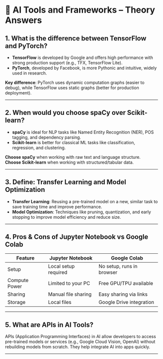 
# 📘 AI Tools and Frameworks – Theory Answers

## 1. What is the difference between TensorFlow and PyTorch?

- **TensorFlow** is developed by Google and offers high performance with strong production support (e.g., TFX, TensorFlow Lite).
- **PyTorch**, developed by Facebook, is more Pythonic and intuitive, widely used in research.

**Key difference**: PyTorch uses dynamic computation graphs (easier to debug), while TensorFlow uses static graphs (better for production deployment).

---

## 2. When would you choose spaCy over Scikit-learn?

- **spaCy** is ideal for NLP tasks like Named Entity Recognition (NER), POS tagging, and dependency parsing.
- **Scikit-learn** is better for classical ML tasks like classification, regression, and clustering.

**Choose spaCy** when working with raw text and language structure.  
**Choose Scikit-learn** when working with structured/tabular data.

---

## 3. Define: Transfer Learning and Model Optimization

- **Transfer Learning**: Reusing a pre-trained model on a new, similar task to save training time and improve performance.
- **Model Optimization**: Techniques like pruning, quantization, and early stopping to improve model efficiency and reduce size.

---

## 4. Pros & Cons of Jupyter Notebook vs Google Colab

| Feature           | Jupyter Notebook       | Google Colab                |
|------------------|------------------------|-----------------------------|
| Setup            | Local setup required   | No setup, runs in browser   |
| Compute Power    | Limited to your PC     | Free GPU/TPU available      |
| Sharing          | Manual file sharing    | Easy sharing via links      |
| Storage          | Local files            | Google Drive integration    |

---

## 5. What are APIs in AI Tools?

APIs (Application Programming Interfaces) in AI allow developers to access pre-trained models or services (e.g., Google Cloud Vision, OpenAI) without rebuilding models from scratch. They help integrate AI into apps quickly.

---
